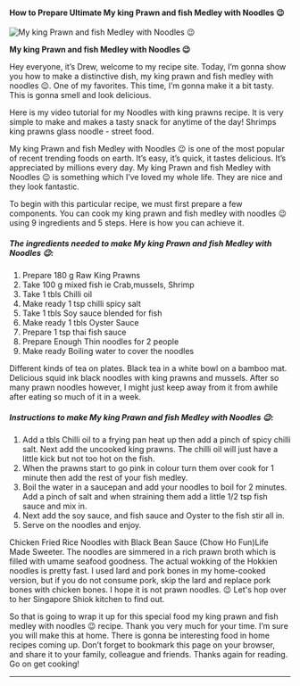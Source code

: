             

#### How to Prepare Ultimate My king Prawn and fish Medley with Noodles 😉

![My king Prawn and fish Medley with Noodles 😉](https://img-global.cpcdn.com/recipes/b572838b6e909e90/751x532cq70/my-king-prawn-and-fish-medley-with-noodles-%f0%9f%98%89-recipe-main-photo.jpg)

**My king Prawn and fish Medley with Noodles 😉**

Hey everyone, it’s Drew, welcome to my recipe site. Today, I’m gonna show you how to make a distinctive dish, my king prawn and fish medley with noodles 😉. One of my favorites. This time, I’m gonna make it a bit tasty. This is gonna smell and look delicious.

Here is my video tutorial for my Noodles with king prawns recipe. It is very simple to make and makes a tasty snack for anytime of the day! Shrimps king prawns glass noodle - street food.

My king Prawn and fish Medley with Noodles 😉 is one of the most popular of recent trending foods on earth. It’s easy, it’s quick, it tastes delicious. It’s appreciated by millions every day. My king Prawn and fish Medley with Noodles 😉 is something which I’ve loved my whole life. They are nice and they look fantastic.

To begin with this particular recipe, we must first prepare a few components. You can cook my king prawn and fish medley with noodles 😉 using 9 ingredients and 5 steps. Here is how you can achieve it.

##### The ingredients needed to make My king Prawn and fish Medley with Noodles 😉:

1.  Prepare 180 g Raw King Prawns
2.  Take 100 g mixed fish ie Crab,mussels, Shrimp
3.  Take 1 tbls Chilli oil
4.  Make ready 1 tsp chilli spicy salt
5.  Take 1 tbls Soy sauce blended for fish
6.  Make ready 1 tbls Oyster Sauce
7.  Prepare 1 tsp thai fish sauce
8.  Prepare Enough Thin noodles for 2 people
9.  Make ready Boiling water to cover the noodles

Different kinds of tea on plates. Black tea in a white bowl on a bamboo mat. Delicious squid ink black noodles with king prawns and mussels. After so many prawn noodles however, I might just keep away from it from awhile after eating so much of it in a week.

##### Instructions to make My king Prawn and fish Medley with Noodles 😉:

1.  Add a tbls Chilli oil to a frying pan heat up then add a pinch of spicy chilli salt. Next add the uncooked king prawns. The chilli oil will just have a little kick but not too hot on the fish.
2.  When the prawns start to go pink in colour turn them over cook for 1 minute then add the rest of your fish medley.
3.  Boil the water in a saucepan and add your noodles to boil for 2 minutes. Add a pinch of salt and when straining them add a little 1/2 tsp fish sauce and mix in.
4.  Next add the soy sauce, and fish sauce and Oyster to the fish stir all in.
5.  Serve on the noodles and enjoy.

Chicken Fried Rice Noodles with Black Bean Sauce (Chow Ho Fun)Life Made Sweeter. The noodles are simmered in a rich prawn broth which is filled with umame seafood goodness. The actual wokking of the Hokkien noodles is pretty fast. I used lard and pork bones in my home-cooked version, but if you do not consume pork, skip the lard and replace pork bones with chicken bones. I hope it is not prawn noodles. 😉 Let's hop over to her Singapore Shiok kitchen to find out.

So that is going to wrap it up for this special food my king prawn and fish medley with noodles 😉 recipe. Thank you very much for your time. I’m sure you will make this at home. There is gonna be interesting food in home recipes coming up. Don’t forget to bookmark this page on your browser, and share it to your family, colleague and friends. Thanks again for reading. Go on get cooking!

* * *